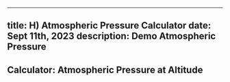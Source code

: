 -----
title: H) Atmospheric Pressure Calculator
date: Sept 11th, 2023
description: Demo Atmospheric Pressure
-----

## Calculator: Atmospheric Pressure at Altitude

<atmospheric-pressure-calculator v-bind:show_table='true'/>